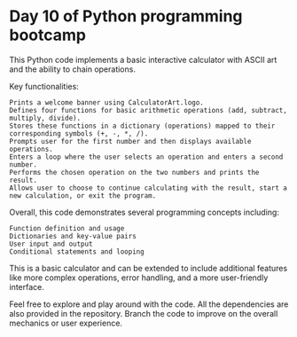 # Day 10 of Python programming bootcamp

This Python code implements a basic interactive calculator with ASCII art and the ability to chain operations.

Key functionalities:

    Prints a welcome banner using CalculatorArt.logo.
    Defines four functions for basic arithmetic operations (add, subtract, multiply, divide).
    Stores these functions in a dictionary (operations) mapped to their corresponding symbols (+, -, *, /).
    Prompts user for the first number and then displays available operations.
    Enters a loop where the user selects an operation and enters a second number.
    Performs the chosen operation on the two numbers and prints the result.
    Allows user to choose to continue calculating with the result, start a new calculation, or exit the program.

Overall, this code demonstrates several programming concepts including:

    Function definition and usage
    Dictionaries and key-value pairs
    User input and output
    Conditional statements and looping

This is a basic calculator and can be extended to include additional features like more complex operations, error handling, and a more user-friendly interface.

Feel free to explore and play around with the code. All the dependencies are also provided in the repository. Branch the code to improve on the overall mechanics or user experience.